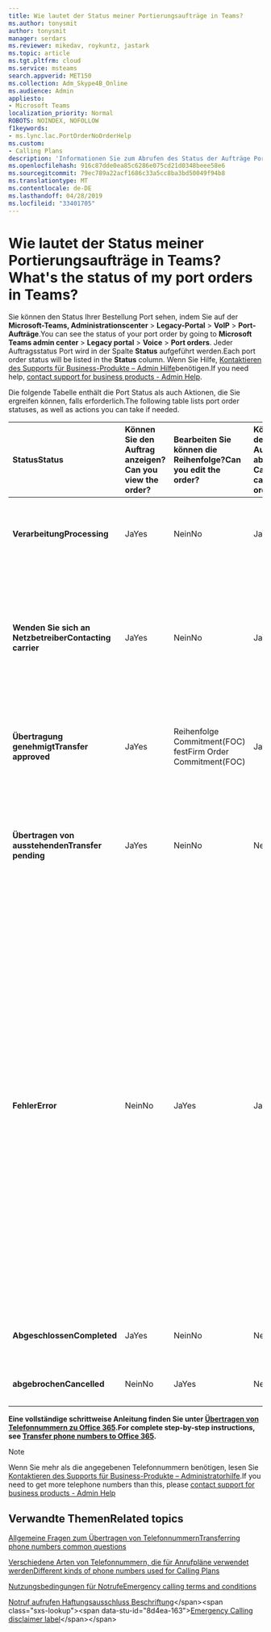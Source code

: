 ```yaml
---
title: Wie lautet der Status meiner Portierungsaufträge in Teams?
ms.author: tonysmit
author: tonysmit
manager: serdars
ms.reviewer: mikedav, roykuntz, jastark
ms.topic: article
ms.tgt.pltfrm: cloud
ms.service: msteams
search.appverid: MET150
ms.collection: Adm_Skype4B_Online
ms.audience: Admin
appliesto:
- Microsoft Teams
localization_priority: Normal
ROBOTS: NOINDEX, NOFOLLOW
f1keywords:
- ms.lync.lac.PortOrderNoOrderHelp
ms.custom:
- Calling Plans
description: 'Informationen Sie zum Abrufen des Status der Aufträge Port, und lernen die verschiedenen Aktionen, die Sie ergreifen können. '
ms.openlocfilehash: 916c87dde0ea85c6286e075cd21d0348beee58e6
ms.sourcegitcommit: 79ec789a22acf1686c33a5cc8ba3bd50049f94b8
ms.translationtype: MT
ms.contentlocale: de-DE
ms.lasthandoff: 04/28/2019
ms.locfileid: "33401705"
---
```

# <a name="whats-the-status-of-my-port-orders-in-teams"></a><span data-ttu-id="8d4ea-103">Wie lautet der Status meiner Portierungsaufträge in Teams?</span><span class="sxs-lookup"><span data-stu-id="8d4ea-103">What's the status of my port orders in Teams?</span></span>

<span data-ttu-id="8d4ea-104">Sie können den Status Ihrer Bestellung Port sehen, indem Sie auf der **Microsoft-Teams, Administrationscenter** > **Legacy-Portal** > **VoIP** > **Port-Aufträge**.</span><span class="sxs-lookup"><span data-stu-id="8d4ea-104">You can see the status of your port order by going to **Microsoft Teams admin center** > **Legacy portal** > **Voice** > **Port orders**.</span></span> <span data-ttu-id="8d4ea-105">Jeder Auftragsstatus Port wird in der Spalte **Status** aufgeführt werden.</span><span class="sxs-lookup"><span data-stu-id="8d4ea-105">Each port order status will be listed in the **Status** column.</span></span> <span data-ttu-id="8d4ea-106">Wenn Sie Hilfe, [Kontaktieren des Supports für Business-Produkte – Admin Hilfe](https://docs.microsoft.com/office365/admin/contact-support-for-business-products?toc=/microsoftteams/toc.json&bc=/microsoftteams/breadcrumb/toc.json)benötigen.</span><span class="sxs-lookup"><span data-stu-id="8d4ea-106">If you need help, [contact support for business products - Admin Help](https://docs.microsoft.com/office365/admin/contact-support-for-business-products?toc=/microsoftteams/toc.json&bc=/microsoftteams/breadcrumb/toc.json).</span></span>

<span data-ttu-id="8d4ea-107">Die folgende Tabelle enthält die Port Status als auch Aktionen, die Sie ergreifen können, falls erforderlich.</span><span class="sxs-lookup"><span data-stu-id="8d4ea-107">The following table lists port order statuses, as well as actions you can take if needed.</span></span>

|<span data-ttu-id="8d4ea-108">**Status**</span><span class="sxs-lookup"><span data-stu-id="8d4ea-108">**Status**</span></span>|<span data-ttu-id="8d4ea-109">**Können Sie den Auftrag anzeigen?**</span><span class="sxs-lookup"><span data-stu-id="8d4ea-109">**Can you view the order?**</span></span>|<span data-ttu-id="8d4ea-110">**Bearbeiten Sie können die Reihenfolge?**</span><span class="sxs-lookup"><span data-stu-id="8d4ea-110">**Can you edit the order?**</span></span>|<span data-ttu-id="8d4ea-111">**Können Sie den Auftrag abbrechen?**</span><span class="sxs-lookup"><span data-stu-id="8d4ea-111">**Can you cancel the order?**</span></span>|<span data-ttu-id="8d4ea-112">**Können Sie die Bestellung löschen?**</span><span class="sxs-lookup"><span data-stu-id="8d4ea-112">**Can you delete the order?**</span></span>|<span data-ttu-id="8d4ea-113">**Beschreibung**</span><span class="sxs-lookup"><span data-stu-id="8d4ea-113">**Description**</span></span>|
|:-----|:-----|:-----|:-----|:-----|:-----|
|<span data-ttu-id="8d4ea-114">**Verarbeitung**</span><span class="sxs-lookup"><span data-stu-id="8d4ea-114">**Processing**</span></span> <br/> |<span data-ttu-id="8d4ea-115">Ja</span><span class="sxs-lookup"><span data-stu-id="8d4ea-115">Yes</span></span>  <br/> |<span data-ttu-id="8d4ea-116">Nein</span><span class="sxs-lookup"><span data-stu-id="8d4ea-116">No</span></span>  <br/> |<span data-ttu-id="8d4ea-117">Ja</span><span class="sxs-lookup"><span data-stu-id="8d4ea-117">Yes</span></span>  <br/> |<span data-ttu-id="8d4ea-118">Nein</span><span class="sxs-lookup"><span data-stu-id="8d4ea-118">No</span></span>  <br/> |<span data-ttu-id="8d4ea-119">Der Administrator hat die Reihenfolge erstellt, und es wird von Microsoft empfangen wurden.</span><span class="sxs-lookup"><span data-stu-id="8d4ea-119">The admin has created the order, and it's been received by Microsoft.</span></span>  <br/> |
|<span data-ttu-id="8d4ea-120">**Wenden Sie sich an Netzbetreiber**</span><span class="sxs-lookup"><span data-stu-id="8d4ea-120">**Contacting carrier**</span></span> <br/> |<span data-ttu-id="8d4ea-121">Ja</span><span class="sxs-lookup"><span data-stu-id="8d4ea-121">Yes</span></span>  <br/> |<span data-ttu-id="8d4ea-122">Nein</span><span class="sxs-lookup"><span data-stu-id="8d4ea-122">No</span></span>  <br/> |<span data-ttu-id="8d4ea-123">Ja</span><span class="sxs-lookup"><span data-stu-id="8d4ea-123">Yes</span></span>  <br/> |<span data-ttu-id="8d4ea-124">Nein</span><span class="sxs-lookup"><span data-stu-id="8d4ea-124">No</span></span>  <br/> |<span data-ttu-id="8d4ea-125">Die Reihenfolge empfangen und von Microsoft genehmigt wurde, und wir arbeiten mit der riskieren Netzbetreiber darauf genehmigt zuzugreifen.</span><span class="sxs-lookup"><span data-stu-id="8d4ea-125">The order has been received and approved by Microsoft, and we are working with the losing carrier to get it approved.</span></span>  <br/> |
|<span data-ttu-id="8d4ea-126">**Übertragung genehmigt**</span><span class="sxs-lookup"><span data-stu-id="8d4ea-126">**Transfer approved**</span></span> <br/> |<span data-ttu-id="8d4ea-127">Ja</span><span class="sxs-lookup"><span data-stu-id="8d4ea-127">Yes</span></span>  <br/> |<span data-ttu-id="8d4ea-128">Reihenfolge Commitment(FOC) fest</span><span class="sxs-lookup"><span data-stu-id="8d4ea-128">Firm Order Commitment(FOC)</span></span>  <br/> |<span data-ttu-id="8d4ea-129">Ja</span><span class="sxs-lookup"><span data-stu-id="8d4ea-129">Yes</span></span>  <br/> |<span data-ttu-id="8d4ea-130">Nein</span><span class="sxs-lookup"><span data-stu-id="8d4ea-130">No</span></span>  <br/> |<span data-ttu-id="8d4ea-131">Die Reihenfolge von der riskieren Netzbetreiber angenommen wurde, und das Datum FOC festgelegt wurde.</span><span class="sxs-lookup"><span data-stu-id="8d4ea-131">The order has been accepted by the losing carrier, and the FOC date has been set.</span></span>  <br/> |
|<span data-ttu-id="8d4ea-132">**Übertragen von ausstehenden**</span><span class="sxs-lookup"><span data-stu-id="8d4ea-132">**Transfer pending**</span></span> <br/> |<span data-ttu-id="8d4ea-133">Ja</span><span class="sxs-lookup"><span data-stu-id="8d4ea-133">Yes</span></span>  <br/> |<span data-ttu-id="8d4ea-134">Nein</span><span class="sxs-lookup"><span data-stu-id="8d4ea-134">No</span></span>  <br/> |<span data-ttu-id="8d4ea-135">Nein</span><span class="sxs-lookup"><span data-stu-id="8d4ea-135">No</span></span>  <br/> |<span data-ttu-id="8d4ea-136">Nein</span><span class="sxs-lookup"><span data-stu-id="8d4ea-136">No</span></span>  <br/> |<span data-ttu-id="8d4ea-137">Die Übertragung ist weniger als 24 Stunden "Abwesend" anzeigen, damit die Reihenfolge nicht mehr bearbeitet oder abgebrochen werden kann.</span><span class="sxs-lookup"><span data-stu-id="8d4ea-137">The transfer is less than 24 hours away, so the order can no longer be edited or cancelled.</span></span>  <br/> |
|<span data-ttu-id="8d4ea-138">**Fehler**</span><span class="sxs-lookup"><span data-stu-id="8d4ea-138">**Error**</span></span> <br/> |<span data-ttu-id="8d4ea-139">Nein</span><span class="sxs-lookup"><span data-stu-id="8d4ea-139">No</span></span>  <br/> |<span data-ttu-id="8d4ea-140">Ja</span><span class="sxs-lookup"><span data-stu-id="8d4ea-140">Yes</span></span>  <br/> |<span data-ttu-id="8d4ea-141">Ja</span><span class="sxs-lookup"><span data-stu-id="8d4ea-141">Yes</span></span>  <br/> |<span data-ttu-id="8d4ea-142">Ja (zu diesem Zeitpunkt kann nicht gelöscht werden die Reihenfolge Port ein Fehler aufgetreten ist.</span><span class="sxs-lookup"><span data-stu-id="8d4ea-142">Yes (at this time, you can't delete the port order if there is an error.</span></span> <span data-ttu-id="8d4ea-143">Die Port Reihenfolge neu erstellt werden soll, oder Sie müssen zum [Kontaktieren des Supports für Business-Produkte - Admin-Hilfe](https://docs.microsoft.com/office365/admin/contact-support-for-business-products?toc=/microsoftteams/toc.json&bc=/microsoftteams/breadcrumb/toc.json).</span><span class="sxs-lookup"><span data-stu-id="8d4ea-143">The port order needs to be re-created, or you need to [contact support for business products - Admin Help](https://docs.microsoft.com/office365/admin/contact-support-for-business-products?toc=/microsoftteams/toc.json&bc=/microsoftteams/breadcrumb/toc.json).</span></span>  <br/> |<span data-ttu-id="8d4ea-144">Der riskieren Netzbetreiber hat die Reihenfolge abgelehnt.</span><span class="sxs-lookup"><span data-stu-id="8d4ea-144">The losing carrier has rejected the order.</span></span>  <br/> |
|<span data-ttu-id="8d4ea-145">**Abgeschlossen**</span><span class="sxs-lookup"><span data-stu-id="8d4ea-145">**Completed**</span></span> <br/> |<span data-ttu-id="8d4ea-146">Ja</span><span class="sxs-lookup"><span data-stu-id="8d4ea-146">Yes</span></span>  <br/> |<span data-ttu-id="8d4ea-147">Nein</span><span class="sxs-lookup"><span data-stu-id="8d4ea-147">No</span></span>  <br/> |<span data-ttu-id="8d4ea-148">Nein</span><span class="sxs-lookup"><span data-stu-id="8d4ea-148">No</span></span>  <br/> |<span data-ttu-id="8d4ea-149">Nein</span><span class="sxs-lookup"><span data-stu-id="8d4ea-149">No</span></span>  <br/> |<span data-ttu-id="8d4ea-150">Die Ziffern wurden erfolgreich übertragen.</span><span class="sxs-lookup"><span data-stu-id="8d4ea-150">The numbers have been successfully transferred.</span></span>  <br/> |
|<span data-ttu-id="8d4ea-151">**abgebrochen**</span><span class="sxs-lookup"><span data-stu-id="8d4ea-151">**Cancelled**</span></span> <br/> |<span data-ttu-id="8d4ea-152">Nein</span><span class="sxs-lookup"><span data-stu-id="8d4ea-152">No</span></span>  <br/> |<span data-ttu-id="8d4ea-153">Ja</span><span class="sxs-lookup"><span data-stu-id="8d4ea-153">Yes</span></span>  <br/> |<span data-ttu-id="8d4ea-154">Nein</span><span class="sxs-lookup"><span data-stu-id="8d4ea-154">No</span></span>  <br/> |<span data-ttu-id="8d4ea-155">Nein</span><span class="sxs-lookup"><span data-stu-id="8d4ea-155">No</span></span>  <br/> |<span data-ttu-id="8d4ea-156">Der Administrator hat den Auftrag abgebrochen.</span><span class="sxs-lookup"><span data-stu-id="8d4ea-156">The admin has canceled the order.</span></span>  <br/> |
   
 <span data-ttu-id="8d4ea-157">**Eine vollständige schrittweise Anleitung finden Sie unter [Übertragen von Telefonnummern zu Office 365](/microsoftteams/transfer-phone-numbers-to-office-365).**</span><span class="sxs-lookup"><span data-stu-id="8d4ea-157">**For complete step-by-step instructions, see [Transfer phone numbers to Office 365](/microsoftteams/transfer-phone-numbers-to-office-365).**</span></span>
 
> [!NOTE]
> <span data-ttu-id="8d4ea-158">Wenn Sie mehr als die angegebenen Telefonnummern benötigen, lesen Sie [Kontaktieren des Supports für Business-Produkte – Administratorhilfe](https://docs.microsoft.com/office365/admin/contact-support-for-business-products?toc=/microsoftteams/toc.json&bc=/microsoftteams/breadcrumb/toc.json).</span><span class="sxs-lookup"><span data-stu-id="8d4ea-158">If you need to get more telephone numbers than this, please [contact support for business products - Admin Help](https://docs.microsoft.com/office365/admin/contact-support-for-business-products?toc=/microsoftteams/toc.json&bc=/microsoftteams/breadcrumb/toc.json)</span></span>


## <a name="related-topics"></a><span data-ttu-id="8d4ea-159">Verwandte Themen</span><span class="sxs-lookup"><span data-stu-id="8d4ea-159">Related topics</span></span>
[<span data-ttu-id="8d4ea-160">Allgemeine Fragen zum Übertragen von Telefonnummern</span><span class="sxs-lookup"><span data-stu-id="8d4ea-160">Transferring phone numbers common questions</span></span>](/microsoftteams/transferring-phone-numbers-common-questions)

[<span data-ttu-id="8d4ea-161">Verschiedene Arten von Telefonnummern, die für Anrufpläne verwendet werden</span><span class="sxs-lookup"><span data-stu-id="8d4ea-161">Different kinds of phone numbers used for Calling Plans</span></span>](/microsoftteams/different-kinds-of-phone-numbers-used-for-calling-plans)

[<span data-ttu-id="8d4ea-162">Nutzungsbedingungen für Notrufe</span><span class="sxs-lookup"><span data-stu-id="8d4ea-162">Emergency calling terms and conditions</span></span>](/microsoftteams/emergency-calling-terms-and-conditions)

<span data-ttu-id="8d4ea-163">[Notruf aufrufen Haftungsausschluss Beschriftung](https://github.com/MicrosoftDocs/OfficeDocs-SkypeForBusiness/blob/live/Teams/downloads/emergency-calling/emergency-calling-label-(en-us)-(v.1.0).zip?raw=true)</span><span class="sxs-lookup"><span data-stu-id="8d4ea-163">[Emergency Calling disclaimer label](https://github.com/MicrosoftDocs/OfficeDocs-SkypeForBusiness/blob/live/Teams/downloads/emergency-calling/emergency-calling-label-(en-us)-(v.1.0).zip?raw=true)</span></span>


